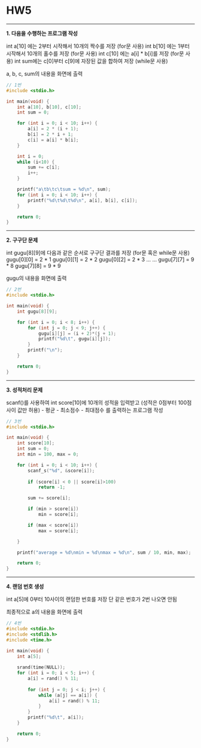 # HW5

---

**1. 다음을 수행하는 프로그램 작성**


int a[10] 에는 2부터 시작해서 10개의 짝수를 저장 (for문 사용)
int b[10] 에는 1부터 시작해서 10개의 홀수를 저장 (for문 사용)
int c[10] 에는 a[i] * b[i]를 저장 (for문 사용)
int sum에는 c[0]부터 c[9]에 자장된 값을 합하여 저장 (while문 사용)

a, b, c, sum의 내용을 화면에 출력

```c
// 1번
#include <stdio.h>

int main(void) {
	int a[10], b[10], c[10];
	int sum = 0;

	for (int i = 0; i < 10; i++) {
		a[i] = 2 * (i + 1);
		b[i] = 2 * i + 1;
		c[i] = a[i] * b[i];
	}

	int i = 0;
	while (i<10) {
		sum += c[i];
		i++;
	}

	printf("a\tb\tc\tsum = %d\n", sum);
	for (int i = 0; i < 10; i++) {
		printf("%d\t%d\t%d\n", a[i], b[i], c[i]);
	}

	return 0;
}
```

---

**2. 구구단 문제**

int gugu[8][9]에 다음과 같은 순서로 구구단 결과를 저장 (for문 혹은 while문 사용)
gugu[0][0] = 2 * 1
gugu[0][1] = 2 * 2
gugu[0][2] = 2 * 3
...
...
gugu[7][7] = 9 * 8
gugu[7][8] = 9 * 9

gugu의 내용을 화면에 출력

```c
// 2번
#include <stdio.h>

int main(void) {
	int gugu[8][9];

	for (int i = 0; i < 8; i++) {
		for (int j = 0; j < 9; j++) {
			gugu[i][j] = (i + 2)*(j + 1);
			printf("%d\t", gugu[i][j]);
		}
		printf("\n");
	}

	return 0;
}
```

---

**3. 성적처리 문제**

scanf()를 사용하여
int score[10]에 10개의 성적을 입력받고 (성적은 0점부터 100점 사이 값만 허용)
\- 평균
\- 최소점수
\- 최대점수
를 출력하는 프로그램 작성

```c
// 3번
#include <stdio.h>

int main(void) {
	int score[10];
	int sum = 0;
	int min = 100, max = 0;

	for (int i = 0; i < 10; i++) {
		scanf_s("%d", &score[i]);
		
		if (score[i] < 0 || score[i]>100)
			return -1;

		sum += score[i];

		if (min > score[i])
			min = score[i];

		if (max < score[i])
			max = score[i];

	}

	printf("average = %d\nmin = %d\nmax = %d\n", sum / 10, min, max);

	return 0;
}
```

---

**4. 랜덤 번호 생성**

int a[5]에 0부터 10사이의 랜덤한 번호를 저장
단 같은 번호가 2번 나오면 안됨

최종적으로 a의 내용을 화면에 출력

```c
// 4번
#include <stdio.h>
#include <stdlib.h>
#include <time.h>

int main(void) {
	int a[5];
	
	srand(time(NULL));
	for (int i = 0; i < 5; i++) {
		a[i] = rand() % 11;
		
		for (int j = 0; j < i; j++) {
			while (a[j] == a[i]) {
				a[i] = rand() % 11;
			}
		}
		printf("%d\t", a[i]);
	}

	return 0;
}
```

